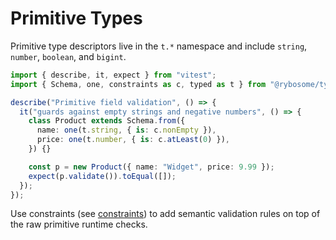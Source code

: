 # Primitive Types

Primitive type descriptors live in the `t.*` namespace and include
`string`, `number`, `boolean`, and `bigint`.

```ts test
import { describe, it, expect } from "vitest";
import { Schema, one, constraints as c, typed as t } from "@rybosome/type-a";

describe("Primitive field validation", () => {
  it("guards against empty strings and negative numbers", () => {
    class Product extends Schema.from({
      name: one(t.string, { is: c.nonEmpty }),
      price: one(t.number, { is: c.atLeast(0) }),
    }) {}

    const p = new Product({ name: "Widget", price: 9.99 });
    expect(p.validate()).toEqual([]);
  });
});
```

Use constraints (see [constraints](https://rybosome.github.io/type-a/api/constraints/)) to add semantic validation rules on top
of the raw primitive runtime checks.
